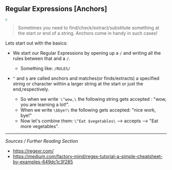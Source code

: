 <!--title="Regular Expressions [Anchors]"-->

## Regular Expressions [Anchors]

<img src="https://media.giphy.com/media/ZBuddwt4UY6yNyoyNl/giphy.gif" style="zoom:37%;" />

> Sometimes you need to find/check/extract/substitute something at the start or end of a string. Anchors come in handy in such cases!

Lets start out with the basics:

* We start our Regular Expressions by opening up a `/` and writing all the rules between that and a `/`.
  * Something like: `/RULES/`

* `^` and `$` are called anchors and matches(or finds/extracts) a specified string or character within a larger string  at the start or just the end,respectively.
  * So when we write` \^wow,\` the following string gets accepted : "wow, you are learning a lot!". 
  * When we write `\$bye!\` the following gets accepted: "nice work, bye!"
  * Now let's combine them: `\^Eat $vegetables\` --> accepts --> "Eat more vegetables".



***

*Sources / Further Reading Section*

* https://regexr.com/
* https://medium.com/factory-mind/regex-tutorial-a-simple-cheatsheet-by-examples-649dc1c3f285